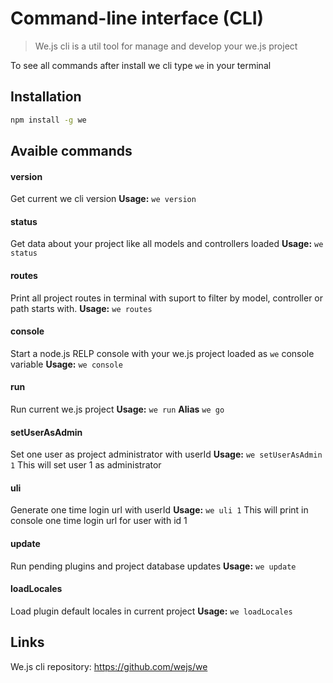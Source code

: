 # Command-line interface (CLI)

> We.js cli is a util tool for manage and develop your we.js project

To see all commands after install we cli type `we` in your terminal
 
## Installation

```sh
npm install -g we
```

## Avaible commands

#### version            
Get current we cli version
**Usage:**
```we version```

#### status
Get data about your project like all models and controllers loaded
**Usage:**
```we status```

#### routes
Print all project routes in terminal with suport to filter by model, controller or path starts with.
**Usage:**
```we routes```

#### console
Start a node.js RELP console with your we.js project loaded as `we` console variable
**Usage:**
```we console```

#### run
Run current we.js project
**Usage:**
```we run```
**Alias**
```we go```

#### setUserAsAdmin
Set one user as project administrator with userId
**Usage:**
```we setUserAsAdmin 1```
This will set user 1 as administrator

#### uli
Generate one time login url with userId
**Usage:**
```we uli 1```
This will print in console one time login url for user with id 1

#### update
Run pending plugins and project database updates
**Usage:**
```we update```

#### loadLocales
Load plugin default locales in current project
**Usage:**
```we loadLocales```

## Links

We.js cli repository: https://github.com/wejs/we





